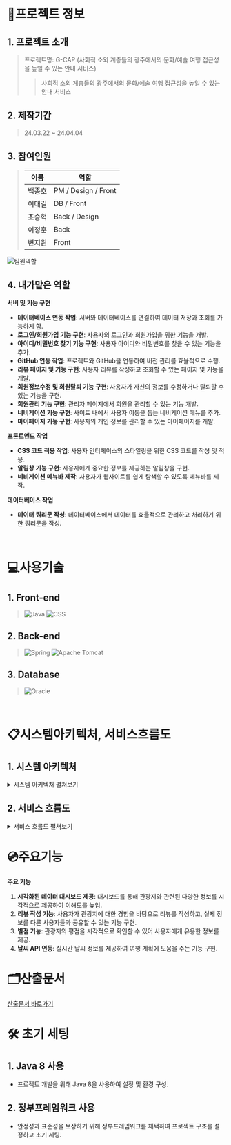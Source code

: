 # 📄프로젝트 정보

## 1. 프로젝트 소개
> 프로젝트명: G-CAP (사회적 소외 계층들의 광주에서의 문화/예술 여행 접근성을 높일 수 있는 안내 서비스)
>> 사회적 소외 계층들의 광주에서의 문화/예술 여행 접근성을 높일 수 있는 안내 서비스

## 2. 제작기간
> 24.03.22 ~ 24.04.04

## 3. 참여인원

> | 이름 | 역할 |
> | --- | --- |
> | 백종호 | PM / Design / Front |
> | 이대길 | DB / Front |
> | 조승혁 | Back / Design |
> | 이정훈 | Back |
> | 변지원 | Front |
 
![팀원역할](https://jsh-1.s3.ap-northeast-2.amazonaws.com/%ED%99%94%EB%A9%B4+%EC%BA%A1%EC%B2%98+2024-08-27+030320.png)

## 4. 내가맡은 역할

**서버 및 기능 구현**
   - **데이터베이스 연동 작업**: 서버와 데이터베이스를 연결하여 데이터 저장과 조회를 가능하게 함.
   - **로그인/회원가입 기능 구현**: 사용자의 로그인과 회원가입을 위한 기능을 개발.
   - **아이디/비밀번호 찾기 기능 구현**: 사용자 아이디와 비밀번호를 찾을 수 있는 기능을 추가.
   - **GitHub 연동 작업**: 프로젝트와 GitHub을 연동하여 버전 관리를 효율적으로 수행.
   - **리뷰 페이지 및 기능 구현**: 사용자 리뷰를 작성하고 조회할 수 있는 페이지 및 기능을 개발.
   - **회원정보수정 및 회원탈퇴 기능 구현**: 사용자가 자신의 정보를 수정하거나 탈퇴할 수 있는 기능을 구현.
   - **회원관리 기능 구현**: 관리자 페이지에서 회원을 관리할 수 있는 기능 개발.
   - **네비게이션 기능 구현**: 사이트 내에서 사용자 이동을 돕는 네비게이션 메뉴를 추가.
   - **마이페이지 기능 구현**: 사용자의 개인 정보를 관리할 수 있는 마이페이지를 개발.

**프론트엔드 작업**
   - **CSS 코드 적용 작업**: 사용자 인터페이스의 스타일링을 위한 CSS 코드를 작성 및 적용.
   - **알림창 기능 구현**: 사용자에게 중요한 정보를 제공하는 알림창을 구현.
   - **네비게이션 메뉴바 제작**: 사용자가 웹사이트를 쉽게 탐색할 수 있도록 메뉴바를 제작.

**데이터베이스 작업**
   - **데이터 쿼리문 작성**: 데이터베이스에서 데이터를 효율적으로 관리하고 처리하기 위한 쿼리문을 작성.

<br>  

#  💻사용기술
## 1. Front-end
> ![Java](https://img.shields.io/badge/Java-007396?style=for-the-badge&logo=java&logoColor=white)
![CSS](https://img.shields.io/badge/CSS-1572B6?style=for-the-badge&logo=css3&logoColor=white)

## 2. Back-end
> ![Spring](https://img.shields.io/badge/Spring-6DB33F?style=for-the-badge&logo=spring&logoColor=white)
![Apache Tomcat](https://img.shields.io/badge/Apache%20Tomcat-F8DC75?style=for-the-badge&logo=apache-tomcat&logoColor=black)

## 3. Database
> ![Oracle](https://img.shields.io/badge/Oracle-F80000?style=for-the-badge&logo=oracle&logoColor=white)

<br>

# 📋시스템아키텍처, 서비스흐름도

## 1. 시스템 아키텍처
<details>
<summary>시스템 아키텍처 펼쳐보기</summary>
  
![시스템 아키텍처](https://jsh-1.s3.ap-northeast-2.amazonaws.com/%ED%99%94%EB%A9%B4+%EC%BA%A1%EC%B2%98+2024-08-27+031531.png)

</details>

## 2. 서비스 흐름도
<details>
<summary>서비스 흐름도 펼쳐보기</summary>

![서비스 흐름도](https://jsh-1.s3.ap-northeast-2.amazonaws.com/%ED%99%94%EB%A9%B4+%EC%BA%A1%EC%B2%98+2024-08-27+030137.png)

</details>


# 💿주요기능

**주요 기능**

1. **시각화된 데이터 대시보드 제공**: 대시보드를 통해 관광지와 관련된 다양한 정보를 시각적으로 제공하여 이해도를 높임.
2. **리뷰 작성 기능**: 사용자가 관광지에 대한 경험을 바탕으로 리뷰를 작성하고, 실제 정보를 다른 사용자들과 공유할 수 있는 기능 구현.
3. **별점 기능**: 관광지의 평점을 시각적으로 확인할 수 있어 사용자에게 유용한 정보를 제공.
4. **날씨 API 연동**: 실시간 날씨 정보를 제공하여 여행 계획에 도움을 주는 기능 구현.

# 🗂️산출문서
[산출문서 바로가기](https://drive.google.com/drive/folders/1HVIYMUm1BZOClAOHhrlT4qspd6IAMvm8?usp=sharing)

# 🛠️ 초기 세팅

## 1. Java 8 사용
- 프로젝트 개발을 위해 Java 8을 사용하여 설정 및 환경 구성.

## 2. 정부프레임워크 사용
- 안정성과 표준성을 보장하기 위해 정부프레임워크를 채택하여 프로젝트 구조를 설정하고 초기 세팅.






